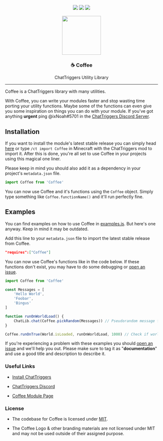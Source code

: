 <div align="center">
  <a href="/LICENSE"><img src="https://img.shields.io/badge/license-MIT-ff8000"></a>
  <a href="/pulls"><img href="/pulls" src="https://img.shields.io/badge/pulls & issues-welcome-ff8000"></a>
  <a href="https://chattriggers.com"><img src="https://img.shields.io/badge/powered%20by-ChatTriggers-purple"></a>
  <br/><br/>
  <a href="https://www.chattriggers.com/modules/v/Coffee"><img src="https://i.imgur.com/bdlqDXt.png" height="128"></a><br>
  <h3>☕ Coffee</h3>
  <p>ChatTriggers Utility Library</p>
</div>
<hr>

Coffee is a ChatTriggers library with many utilities.

With Coffee, you can write your modules faster and stop wasting time porting your utility functions. Maybe some of the functions can even give you some inspiration on things you can do with your module. If you've got anything **urgent** ping @ixNoah#5701 in the [ChatTriggers Discord Server](https://discord.com/invite/ChatTriggers).

## Installation

If you want to install the module's latest stable release you can simply head [here](https://chattriggers.com/modules/v/Coffee) or type `/ct import Coffee` in Minecraft with the ChatTriggers mod to import it. After this is done, you're all set to use Coffee in your projects using this magical one liner.

Please keep in mind you should also add it as a dependency in your project's `metadata.json` file. 

```js
import Coffee from 'Coffee'
```

You can now use Coffee and it's functions using the `Coffee` object. Simply type something like `Coffee.functionName()` and it'll run perfectly fine.

## Examples

You can find examples on how to use Coffee in [examples.js](/examples.js). But here's one anyway. Keep in mind it may be outdated.

Add this line to your `metadata.json` file to import the latest stable release from Coffee.
```json
"requires":["Coffee"]
```

You can now use Coffee's functions like in the code below. If these functions don't exist, you may have to do some debugging or [open an issue](/issues).

```js
import Coffee from 'Coffee'

const Messages = [
    'Hello World',
    'Foobar',
    'Bingus'
]

function runOnWorldLoad() {
    ChatLib.chat(Coffee.pickRandom(Messages)) // Pseudorandom message from array
}

Coffee.runOnTrue(World.isLoaded, runOnWorldLoad, 1000) // Check if world is loaded every 1000ms (1s) and if it is run the function
```

If you're experiencing a problem with these examples you should [open an issue](/issues) and we'll help you out.
Please make sure to tag it as "**documentation**" and use a good title and description to describe it.

### Useful Links

- [Install ChatTriggers](https://chattriggers.com)

- [ChatTriggers Discord](https://discord.com/invite/ChatTriggers)

- [Coffee Module Page](https://chattriggers.com/modules/v/coffee)

### License

- The codebase for Coffee is licensed under [MIT](https://opensource.org/license/mit/).

- The Coffee Logo & other branding materials are not licensed under MIT and may not be used outside of their assigned purpose.
